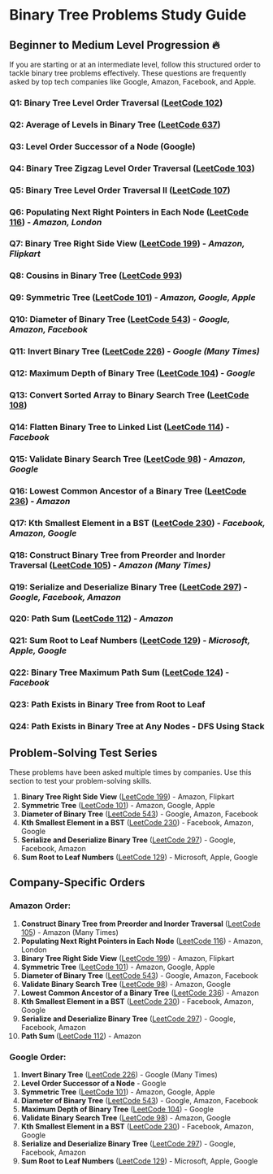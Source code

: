 # Binary Tree Problems Study Guide

## Beginner to Medium Level Progression 🔥

If you are starting or at an intermediate level, follow this structured order to tackle binary tree problems effectively. These questions are frequently asked by top tech companies like Google, Amazon, Facebook, and Apple.

### Q1: Binary Tree Level Order Traversal ([LeetCode 102](https://leetcode.com/problems/binary-tree-level-order-traversal/))
### Q2: Average of Levels in Binary Tree ([LeetCode 637](https://leetcode.com/problems/average-of-levels-in-binary-tree/))
### Q3: Level Order Successor of a Node (Google)
### Q4: Binary Tree Zigzag Level Order Traversal ([LeetCode 103](https://leetcode.com/problems/binary-tree-zigzag-level-order-traversal/))
### Q5: Binary Tree Level Order Traversal II ([LeetCode 107](https://leetcode.com/problems/binary-tree-level-order-traversal-ii/))
### Q6: Populating Next Right Pointers in Each Node ([LeetCode 116](https://leetcode.com/problems/populating-next-right-pointers-in-each-node/)) - *Amazon, London*
### Q7: Binary Tree Right Side View ([LeetCode 199](https://leetcode.com/problems/binary-tree-right-side-view/)) - *Amazon, Flipkart*
### Q8: Cousins in Binary Tree ([LeetCode 993](https://leetcode.com/problems/cousins-in-binary-tree/))
### Q9: Symmetric Tree ([LeetCode 101](https://leetcode.com/problems/symmetric-tree/)) - *Amazon, Google, Apple*
### Q10: Diameter of Binary Tree ([LeetCode 543](https://leetcode.com/problems/diameter-of-binary-tree/)) - *Google, Amazon, Facebook*
### Q11: Invert Binary Tree ([LeetCode 226](https://leetcode.com/problems/invert-binary-tree/)) - *Google (Many Times)*
### Q12: Maximum Depth of Binary Tree ([LeetCode 104](https://leetcode.com/problems/maximum-depth-of-binary-tree/)) - *Google*
### Q13: Convert Sorted Array to Binary Search Tree ([LeetCode 108](https://leetcode.com/problems/convert-sorted-array-to-binary-search-tree/))
### Q14: Flatten Binary Tree to Linked List ([LeetCode 114](https://leetcode.com/problems/flatten-binary-tree-to-linked-list/)) - *Facebook*
### Q15: Validate Binary Search Tree ([LeetCode 98](https://leetcode.com/problems/validate-binary-search-tree/)) - *Amazon, Google*
### Q16: Lowest Common Ancestor of a Binary Tree ([LeetCode 236](https://leetcode.com/problems/lowest-common-ancestor-of-a-binary-tree/)) - *Amazon*
### Q17: Kth Smallest Element in a BST ([LeetCode 230](https://leetcode.com/problems/kth-smallest-element-in-a-bst/)) - *Facebook, Amazon, Google*
### Q18: Construct Binary Tree from Preorder and Inorder Traversal ([LeetCode 105](https://leetcode.com/problems/construct-binary-tree-from-preorder-and-inorder-traversal/)) - *Amazon (Many Times)*
### Q19: Serialize and Deserialize Binary Tree ([LeetCode 297](https://leetcode.com/problems/serialize-and-deserialize-binary-tree/)) - *Google, Facebook, Amazon*
### Q20: Path Sum ([LeetCode 112](https://leetcode.com/problems/path-sum/)) - *Amazon*
### Q21: Sum Root to Leaf Numbers ([LeetCode 129](https://leetcode.com/problems/sum-root-to-leaf-numbers/)) - *Microsoft, Apple, Google*
### Q22: Binary Tree Maximum Path Sum ([LeetCode 124](https://leetcode.com/problems/binary-tree-maximum-path-sum/)) - *Facebook*
### Q23: Path Exists in Binary Tree from Root to Leaf
### Q24: Path Exists in Binary Tree at Any Nodes - DFS Using Stack

## Problem-Solving Test Series

These problems have been asked multiple times by companies. Use this section to test your problem-solving skills.

1. **Binary Tree Right Side View** ([LeetCode 199](https://leetcode.com/problems/binary-tree-right-side-view/)) - Amazon, Flipkart
2. **Symmetric Tree** ([LeetCode 101](https://leetcode.com/problems/symmetric-tree/)) - Amazon, Google, Apple
3. **Diameter of Binary Tree** ([LeetCode 543](https://leetcode.com/problems/diameter-of-binary-tree/)) - Google, Amazon, Facebook
4. **Kth Smallest Element in a BST** ([LeetCode 230](https://leetcode.com/problems/kth-smallest-element-in-a-bst/)) - Facebook, Amazon, Google
5. **Serialize and Deserialize Binary Tree** ([LeetCode 297](https://leetcode.com/problems/serialize-and-deserialize-binary-tree/)) - Google, Facebook, Amazon
6. **Sum Root to Leaf Numbers** ([LeetCode 129](https://leetcode.com/problems/sum-root-to-leaf-numbers/)) - Microsoft, Apple, Google

## Company-Specific Orders

### Amazon Order:
1. **Construct Binary Tree from Preorder and Inorder Traversal** ([LeetCode 105](https://leetcode.com/problems/construct-binary-tree-from-preorder-and-inorder-traversal/)) - Amazon (Many Times)
2. **Populating Next Right Pointers in Each Node** ([LeetCode 116](https://leetcode.com/problems/populating-next-right-pointers-in-each-node/)) - Amazon, London
3. **Binary Tree Right Side View** ([LeetCode 199](https://leetcode.com/problems/binary-tree-right-side-view/)) - Amazon, Flipkart
4. **Symmetric Tree** ([LeetCode 101](https://leetcode.com/problems/symmetric-tree/)) - Amazon, Google, Apple
5. **Diameter of Binary Tree** ([LeetCode 543](https://leetcode.com/problems/diameter-of-binary-tree/)) - Google, Amazon, Facebook
6. **Validate Binary Search Tree** ([LeetCode 98](https://leetcode.com/problems/validate-binary-search-tree/)) - Amazon, Google
7. **Lowest Common Ancestor of a Binary Tree** ([LeetCode 236](https://leetcode.com/problems/lowest-common-ancestor-of-a-binary-tree/)) - Amazon
8. **Kth Smallest Element in a BST** ([LeetCode 230](https://leetcode.com/problems/kth-smallest-element-in-a-bst/)) - Facebook, Amazon, Google
9. **Serialize and Deserialize Binary Tree** ([LeetCode 297](https://leetcode.com/problems/serialize-and-deserialize-binary-tree/)) - Google, Facebook, Amazon
10. **Path Sum** ([LeetCode 112](https://leetcode.com/problems/path-sum/)) - Amazon

### Google Order:
1. **Invert Binary Tree** ([LeetCode 226](https://leetcode.com/problems/invert-binary-tree/)) - Google (Many Times)
2. **Level Order Successor of a Node** - Google
3. **Symmetric Tree** ([LeetCode 101](https://leetcode.com/problems/symmetric-tree/)) - Amazon, Google, Apple
4. **Diameter of Binary Tree** ([LeetCode 543](https://leetcode.com/problems/diameter-of-binary-tree/)) - Google, Amazon, Facebook
5. **Maximum Depth of Binary Tree** ([LeetCode 104](https://leetcode.com/problems/maximum-depth-of-binary-tree/)) - Google
6. **Validate Binary Search Tree** ([LeetCode 98](https://leetcode.com/problems/validate-binary-search-tree/)) - Amazon, Google
7. **Kth Smallest Element in a BST** ([LeetCode 230](https://leetcode.com/problems/kth-smallest-element-in-a-bst/)) - Facebook, Amazon, Google
8. **Serialize and Deserialize Binary Tree** ([LeetCode 297](https://leetcode.com/problems/serialize-and-deserialize-binary-tree/)) - Google, Facebook, Amazon
9. **Sum Root to Leaf Numbers** ([LeetCode 129](https://leetcode.com/problems/sum-root-to-leaf-numbers/)) - Microsoft, Apple, Google

